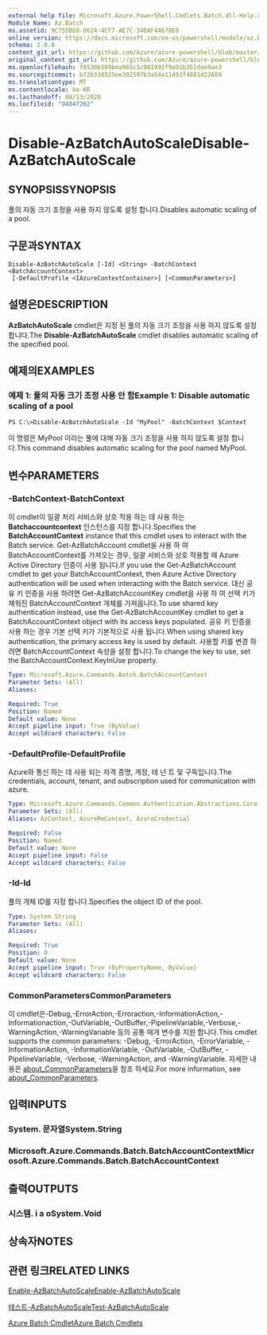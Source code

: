 ```yaml
---
external help file: Microsoft.Azure.PowerShell.Cmdlets.Batch.dll-Help.xml
Module Name: Az.Batch
ms.assetid: 9C755BE8-0624-4CF7-AE7C-34DAF44678E8
online version: https://docs.microsoft.com/en-us/powershell/module/az.batch/disable-azbatchautoscale
schema: 2.0.0
content_git_url: https://github.com/Azure/azure-powershell/blob/master/src/Batch/Batch/help/Disable-AzBatchAutoScale.md
original_content_git_url: https://github.com/Azure/azure-powershell/blob/master/src/Batch/Batch/help/Disable-AzBatchAutoScale.md
ms.openlocfilehash: f0530b509bea965c1c901992f9a91b351dae9ae3
ms.sourcegitcommit: b72b338525ee302597b3a54a11453f4881d22689
ms.translationtype: MT
ms.contentlocale: ko-KR
ms.lasthandoff: 08/13/2020
ms.locfileid: "94047202"
---
```

# <span data-ttu-id="e47c1-101">Disable-AzBatchAutoScale</span><span class="sxs-lookup"><span data-stu-id="e47c1-101">Disable-AzBatchAutoScale</span></span>

## <span data-ttu-id="e47c1-102">SYNOPSIS</span><span class="sxs-lookup"><span data-stu-id="e47c1-102">SYNOPSIS</span></span>
<span data-ttu-id="e47c1-103">풀의 자동 크기 조정을 사용 하지 않도록 설정 합니다.</span><span class="sxs-lookup"><span data-stu-id="e47c1-103">Disables automatic scaling of a pool.</span></span>

## <span data-ttu-id="e47c1-104">구문과</span><span class="sxs-lookup"><span data-stu-id="e47c1-104">SYNTAX</span></span>

```
Disable-AzBatchAutoScale [-Id] <String> -BatchContext <BatchAccountContext>
 [-DefaultProfile <IAzureContextContainer>] [<CommonParameters>]
```

## <span data-ttu-id="e47c1-105">설명은</span><span class="sxs-lookup"><span data-stu-id="e47c1-105">DESCRIPTION</span></span>
<span data-ttu-id="e47c1-106">**AzBatchAutoScale** cmdlet은 지정 된 풀의 자동 크기 조정을 사용 하지 않도록 설정 합니다.</span><span class="sxs-lookup"><span data-stu-id="e47c1-106">The **Disable-AzBatchAutoScale** cmdlet disables automatic scaling of the specified pool.</span></span>

## <span data-ttu-id="e47c1-107">예제의</span><span class="sxs-lookup"><span data-stu-id="e47c1-107">EXAMPLES</span></span>

### <span data-ttu-id="e47c1-108">예제 1: 풀의 자동 크기 조정 사용 안 함</span><span class="sxs-lookup"><span data-stu-id="e47c1-108">Example 1: Disable automatic scaling of a pool</span></span>
```
PS C:\>Disable-AzBatchAutoScale -Id "MyPool" -BatchContext $Context
```

<span data-ttu-id="e47c1-109">이 명령은 MyPool 이라는 풀에 대해 자동 크기 조정을 사용 하지 않도록 설정 합니다.</span><span class="sxs-lookup"><span data-stu-id="e47c1-109">This command disables automatic scaling for the pool named MyPool.</span></span>

## <span data-ttu-id="e47c1-110">변수</span><span class="sxs-lookup"><span data-stu-id="e47c1-110">PARAMETERS</span></span>

### <span data-ttu-id="e47c1-111">-BatchContext</span><span class="sxs-lookup"><span data-stu-id="e47c1-111">-BatchContext</span></span>
<span data-ttu-id="e47c1-112">이 cmdlet이 일괄 처리 서비스와 상호 작용 하는 데 사용 하는 **Batchaccountcontext** 인스턴스를 지정 합니다.</span><span class="sxs-lookup"><span data-stu-id="e47c1-112">Specifies the **BatchAccountContext** instance that this cmdlet uses to interact with the Batch service.</span></span>
<span data-ttu-id="e47c1-113">Get-AzBatchAccount cmdlet을 사용 하 여 BatchAccountContext를 가져오는 경우, 일괄 서비스와 상호 작용할 때 Azure Active Directory 인증이 사용 됩니다.</span><span class="sxs-lookup"><span data-stu-id="e47c1-113">If you use the Get-AzBatchAccount cmdlet to get your BatchAccountContext, then Azure Active Directory authentication will be used when interacting with the Batch service.</span></span> <span data-ttu-id="e47c1-114">대신 공유 키 인증을 사용 하려면 Get-AzBatchAccountKey cmdlet을 사용 하 여 선택 키가 채워진 BatchAccountContext 개체를 가져옵니다.</span><span class="sxs-lookup"><span data-stu-id="e47c1-114">To use shared key authentication instead, use the Get-AzBatchAccountKey cmdlet to get a BatchAccountContext object with its access keys populated.</span></span> <span data-ttu-id="e47c1-115">공유 키 인증을 사용 하는 경우 기본 선택 키가 기본적으로 사용 됩니다.</span><span class="sxs-lookup"><span data-stu-id="e47c1-115">When using shared key authentication, the primary access key is used by default.</span></span> <span data-ttu-id="e47c1-116">사용할 키를 변경 하려면 BatchAccountContext 속성을 설정 합니다.</span><span class="sxs-lookup"><span data-stu-id="e47c1-116">To change the key to use, set the BatchAccountContext.KeyInUse property.</span></span>

```yaml
Type: Microsoft.Azure.Commands.Batch.BatchAccountContext
Parameter Sets: (All)
Aliases:

Required: True
Position: Named
Default value: None
Accept pipeline input: True (ByValue)
Accept wildcard characters: False
```

### <span data-ttu-id="e47c1-117">-DefaultProfile</span><span class="sxs-lookup"><span data-stu-id="e47c1-117">-DefaultProfile</span></span>
<span data-ttu-id="e47c1-118">Azure와 통신 하는 데 사용 되는 자격 증명, 계정, 테 넌 트 및 구독입니다.</span><span class="sxs-lookup"><span data-stu-id="e47c1-118">The credentials, account, tenant, and subscription used for communication with azure.</span></span>

```yaml
Type: Microsoft.Azure.Commands.Common.Authentication.Abstractions.Core.IAzureContextContainer
Parameter Sets: (All)
Aliases: AzContext, AzureRmContext, AzureCredential

Required: False
Position: Named
Default value: None
Accept pipeline input: False
Accept wildcard characters: False
```

### <span data-ttu-id="e47c1-119">-Id</span><span class="sxs-lookup"><span data-stu-id="e47c1-119">-Id</span></span>
<span data-ttu-id="e47c1-120">풀의 개체 ID를 지정 합니다.</span><span class="sxs-lookup"><span data-stu-id="e47c1-120">Specifies the object ID of the pool.</span></span>

```yaml
Type: System.String
Parameter Sets: (All)
Aliases:

Required: True
Position: 0
Default value: None
Accept pipeline input: True (ByPropertyName, ByValue)
Accept wildcard characters: False
```

### <span data-ttu-id="e47c1-121">CommonParameters</span><span class="sxs-lookup"><span data-stu-id="e47c1-121">CommonParameters</span></span>
<span data-ttu-id="e47c1-122">이 cmdlet은-Debug,-ErrorAction,-Erroraction,-InformationAction,-Informationaction,-OutVariable,-OutBuffer,-PipelineVariable,-Verbose,-WarningAction,-WarningVariable 등의 공통 매개 변수를 지원 합니다.</span><span class="sxs-lookup"><span data-stu-id="e47c1-122">This cmdlet supports the common parameters: -Debug, -ErrorAction, -ErrorVariable, -InformationAction, -InformationVariable, -OutVariable, -OutBuffer, -PipelineVariable, -Verbose, -WarningAction, and -WarningVariable.</span></span> <span data-ttu-id="e47c1-123">자세한 내용은 [about_CommonParameters](http://go.microsoft.com/fwlink/?LinkID=113216)을 참조 하세요.</span><span class="sxs-lookup"><span data-stu-id="e47c1-123">For more information, see [about_CommonParameters](http://go.microsoft.com/fwlink/?LinkID=113216).</span></span>

## <span data-ttu-id="e47c1-124">입력</span><span class="sxs-lookup"><span data-stu-id="e47c1-124">INPUTS</span></span>

### <span data-ttu-id="e47c1-125">System. 문자열</span><span class="sxs-lookup"><span data-stu-id="e47c1-125">System.String</span></span>

### <span data-ttu-id="e47c1-126">Microsoft.Azure.Commands.Batch.BatchAccountContext</span><span class="sxs-lookup"><span data-stu-id="e47c1-126">Microsoft.Azure.Commands.Batch.BatchAccountContext</span></span>

## <span data-ttu-id="e47c1-127">출력</span><span class="sxs-lookup"><span data-stu-id="e47c1-127">OUTPUTS</span></span>

### <span data-ttu-id="e47c1-128">시스템. i a o</span><span class="sxs-lookup"><span data-stu-id="e47c1-128">System.Void</span></span>

## <span data-ttu-id="e47c1-129">상속자</span><span class="sxs-lookup"><span data-stu-id="e47c1-129">NOTES</span></span>

## <span data-ttu-id="e47c1-130">관련 링크</span><span class="sxs-lookup"><span data-stu-id="e47c1-130">RELATED LINKS</span></span>

[<span data-ttu-id="e47c1-131">Enable-AzBatchAutoScale</span><span class="sxs-lookup"><span data-stu-id="e47c1-131">Enable-AzBatchAutoScale</span></span>](./Enable-AzBatchAutoScale.md)

[<span data-ttu-id="e47c1-132">테스트-AzBatchAutoScale</span><span class="sxs-lookup"><span data-stu-id="e47c1-132">Test-AzBatchAutoScale</span></span>](./Test-AzBatchAutoScale.md)

[<span data-ttu-id="e47c1-133">Azure Batch Cmdlet</span><span class="sxs-lookup"><span data-stu-id="e47c1-133">Azure Batch Cmdlets</span></span>](/powershell/module/az.batch)


